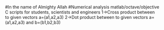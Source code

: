 #In the name of Almighty Allah
#Numerical analysis matlab/octave/objective C scripts for students, scientists and engineers
1->Cross product between to given vectors a=(a1,a2,a3)
2->Dot product between to given vectors a=(a1,a2,a3) and b=(b1,b2,b3)
